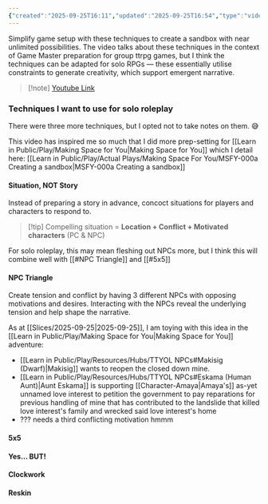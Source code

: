 ```yaml
---
{"created":"2025-09-25T16:11","updated":"2025-09-25T16:54","type":"video","noteIcon":"bee","dg-publish":true,"dg-path":"Reference/@GameMasters2025HowRunSandbox.md","permalink":"/reference/game-masters2025-how-run-sandbox/","dgPassFrontmatter":true}
---
```



Simplify game setup with these techniques to create a sandbox with near unlimited possibilities. The video talks about these techniques in the context of Game Master preparation for group ttrpg games, but I think the techniques can be adapted for solo RPGs — these essentially utilise constraints to generate creativity, which support emergent narrative. 

> [!note] [Youtube Link](https://www.youtube.com/watch?v=R9C4mgPjv4A)

### Techniques I want to use for solo roleplay
There were three more techniques, but I opted not to take notes on them. 😅

This video has inspired me so much that I did more prep-setting for [[Learn in Public/Play/Making Space for You\|Making Space for You]] which I detail here: [[Learn in Public/Play/Actual Plays/Making Space For You/MSFY-000a Creating a sandbox\|MSFY-000a Creating a sandbox]]

#### Situation, NOT Story

Instead of preparing a story in advance, concoct situations for players and characters to respond to. 

> [!tip] Compelling situation = **Location + Conflict + Motivated characters** (PC & NPC)

For solo roleplay, this may mean fleshing out NPCs more, but I think this will combine well with [[#NPC Triangle]] and [[#5x5]]

#### NPC Triangle 

Create tension and conflict by having 3 different NPCs with opposing motivations and desires. Interacting with the NPCs reveal the underlying tension and help shape the narrative. 

As at [[Slices/2025-09-25\|2025-09-25]], I am toying with this idea in the [[Learn in Public/Play/Making Space for You\|Making Space for You]] adventure: 
- [[Learn in Public/Play/Resources/Hubs/TTYOL NPCs#Makisig (Dwarf)\|Makisig]] wants to reopen the closed down mine.
- [[Learn in Public/Play/Resources/Hubs/TTYOL NPCs#Eskama (Human Aunt)\|Aunt Eskama]] is supporting [[Character-Amaya\|Amaya's]] as-yet unnamed love interest to petition the government to pay reparations for previous handling of mine that has contributed to the landslide that killed love interest's family and wrecked said love interest's home 
- ??? needs a third conflicting motivation hmmm
#### 5x5


#### Yes... BUT! 


#### Clockwork 


#### Reskin


